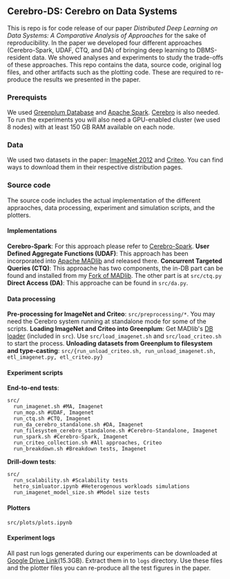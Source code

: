 ## Cerebro-DS: Cerebro on Data Systems
This is repo is for code release of our paper *Distributed Deep Learning on Data Systems: A Comparative Analysis of Approaches* for the sake of reproducibility. In the paper we developed four different approaches (Cerebro-Spark, UDAF, CTQ, and DA) of bringing deep learning to DBMS-resident data. We showed analyses and experiments to study the trade-offs of these approaches. This repo contains the data, source code, original log files, and other artifacts such as the plotting code. These are required to re-produce the results we presented in the paper.

### Prerequists
We used [Greenplum Database](https://greenplum.org/) and [Apache Spark](https://spark.apache.org/). [Cerebro](https://github.com/ADALabUCSD/cerebro-system) is also needed. To run the experiments you will also need a GPU-enabled cluster (we used 8 nodes) with at least 150 GB RAM available on each node. 

### Data

We used two datasets in the paper: [ImageNet 2012](http://image-net.org/challenges/LSVRC/2012/) and [Criteo](http://labs.criteo.com/2013/12/download-terabyte-click-logs/). You can find ways to download them in their respective distribution pages.

### Source code
The source code includes the actual implementation of the different appraoches, data processing, experiment and simulation scripts, and the plotters.
#### Implementations
**Cerebro-Spark**: For this approach please refer to [Cerebro-Spark](https://github.com/ADALabUCSD/cerebro-system).
**User Defined Aggregate Functions (UDAF)**: This approach has been incorporated into [Apache MADlib](https://github.com/apache/madlib) and released there.
**Concurrent Targeted Queries (CTQ)**: This approache has two components, the in-DB part can be found and installed from my [Fork of MADlib](https://github.com/makemebitter/madlib/tree/cerebro). The other part is at `src/ctq.py`
**Direct Access (DA)**: This approache can be found in `src/da.py`.
#### Data processing
**Pre-processing for ImageNet and Criteo**: `src/preprocessing/*`. You may need the Cerebro system running at standalone mode for some of the scripts.
**Loading ImageNet and Criteo into Greenplum**: Get MADlib's [DB loader](https://github.com/apache/madlib-site/tree/asf-site/community-artifacts/Deep-learning) (included in `src`). Use `src/load_imagenet.sh` and `src/load_criteo.sh` to start the process.
**Unloading datasets from Greenplum to filesystem and type-casting**: `src/{run_unload_criteo.sh, run_unload_imagenet.sh, etl_imagenet.py, etl_criteo.py}`
#### Experiment scripts
**End-to-end tests**:

```
src/
  run_imagenet.sh #MA, Imagenet
  run_mop.sh #UDAF, Imagenet
  run_ctq.sh #CTQ, Imagenet
  run_da_cerebro_standalone.sh #DA, Imagenet
  run_filesystem_cerebro_standalone.sh #Cerebro-Standalone, Imagenet
  run_spark.sh #Cerebro-Spark, Imagenet
  run_criteo_collection.sh #All approaches, Criteo
  run_breakdown.sh #Breakdown tests, Imagenet
```
**Drill-down tests**:
```
src/
  run_scalability.sh #Scalability tests
  hetro_simluator.ipynb #Heterogenous workloads simulations
  run_imagenet_model_size.sh #Model size tests
```
#### Plotters
`src/plots/plots.ipynb`

#### Experiment logs
All past run logs generated during our experiments can be downloaded at [Google Drive Link](https://drive.google.com/file/d/12HxEOhEntq7wLgGQqs1_C2pG5uUraRUS/view?usp=sharing)(15.3GB). Extract them in to `logs` directory. Use these files and the plotter files you can re-produce all the test figures in the paper.



